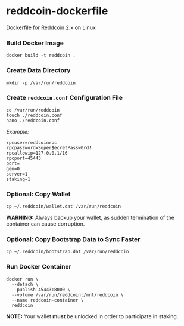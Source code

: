 # reddcoin-dockerfile
Dockerfile for Reddcoin 2.x on Linux

### Build Docker Image
    docker build -t reddcoin .
    
### Create Data Directory
    mkdir -p /var/run/reddcoin

### Create `reddcoin.conf` Configuration File
    cd /var/run/reddcoin
    touch ./reddcoin.conf
    nano ./reddcoin.conf
    
*Example:*
```
rpcuser=reddcoinrpc
rpcpassword=Super$ecretPassw0rd!
rpcallowip=127.0.0.1/16
rpcport=45443
port=
gen=0
server=1
staking=1
```

### Optional: Copy Wallet
    cp ~/.reddcoin/wallet.dat /var/run/reddcoin

**WARNING:** Always backup your wallet, as sudden termination of the container can cause corruption.

### Optional: Copy Bootstrap Data to Sync Faster
    cp ~/.reddcoin/bootstrap.dat /var/run/reddcoin

### Run Docker Container
    docker run \
      --detach \
      --publish 45443:8000 \
      --volume /var/run/reddcoin:/mnt/reddcoin \
      --name reddcoin-container \
      reddcoin


**NOTE:** Your wallet **must** be unlocked in order to participate in staking.
